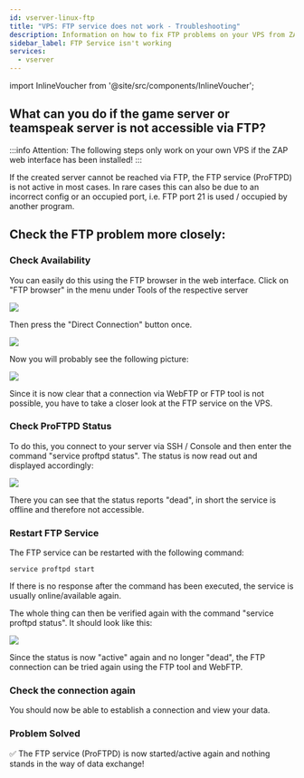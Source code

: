 ```yaml
---
id: vserver-linux-ftp
title: "VPS: FTP service does not work - Troubleshooting"
description: Information on how to fix FTP problems on your VPS from ZAP-Hosting 
sidebar_label: FTP Service isn't working
services:
  - vserver
---
```


import InlineVoucher from '@site/src/components/InlineVoucher';

<InlineVoucher />

## What can you do if the game server or teamspeak server is not accessible via FTP?

:::info
Attention: The following steps only work on your own VPS if the ZAP web interface has been installed!
:::

If the created server cannot be reached via FTP, the FTP service (ProFTPD) is not active in most cases. In rare cases this can also be due to an incorrect config or an occupied port, i.e. FTP port 21 is used / occupied by another program.

## Check the FTP problem more closely:

### Check Availability
You can easily do this using the FTP browser in the web interface. Click on "FTP browser" in the menu under Tools of the respective server

![](https://screensaver01.zap-hosting.com/index.php/s/GiqyC6G5cLsbSqp/preview)

Then press the "Direct Connection" button once. 

![](https://screensaver01.zap-hosting.com/index.php/s/ZSbrF5raYzdMgzZ/preview)

Now you will probably see the following picture:

![](https://screensaver01.zap-hosting.com/index.php/s/GtcCWfqadKGJoY7/preview)

Since it is now clear that a connection via WebFTP or FTP tool is not possible, you have to take a closer look at the FTP service on the VPS.

### Check ProFTPD Status

To do this, you connect to your server via SSH / Console and then enter the command "service proftpd status". The status is now read out and displayed accordingly:

![](https://screensaver01.zap-hosting.com/index.php/s/TWqySPM3D5RmgYL/preview)


There you can see that the status reports "dead", in short the service is offline and therefore not accessible.


### Restart FTP Service
The FTP service can be restarted with the following command:

```
service proftpd start
```

If there is no response after the command has been executed, the service is usually online/available again.

The whole thing can then be verified again with the command "service proftpd status". It should look like this:

![](https://screensaver01.zap-hosting.com/index.php/s/iYxKMLJ2QfgzBKD/preview)

Since the status is now "active" again and no longer "dead", the FTP connection can be tried again using the FTP tool and WebFTP.

### Check the connection again
You should now be able to establish a connection and view your data.

### Problem Solved
✅ The FTP service (ProFTPD) is now started/active again and nothing stands in the way of data exchange!

<InlineVoucher />
